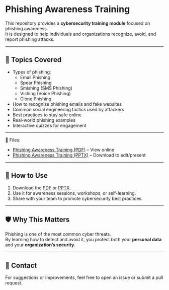 
# Phishing Awareness Training  

This repository provides a **cybersecurity training module** focused on phishing awareness.  
It is designed to help individuals and organizations recognize, avoid, and report phishing attacks.  

---

## 📌 Topics Covered
- Types of phishing:  
  - Email Phishing  
  - Spear Phishing  
  - Smishing (SMS Phishing)  
  - Vishing (Voice Phishing)  
  - Clone Phishing  
- How to recognize phishing emails and fake websites  
- Common social engineering tactics used by attackers  
- Best practices to stay safe online  
- Real-world phishing examples  
- Interactive quizzes for engagement  

---

📂 Files:
- [Phishing Awareness Training (PDF)](./phishing_training.pdf) – View online
- [Phishing Awareness Training (PPTX)](./phishing_training.pptx) – Download to edit/present
  

---

## 🚀 How to Use
1. Download the [PDF](./phishing_training.pdf) or [PPTX](./phishing_training.pptx).  
2. Use it for awareness sessions, workshops, or self-learning.  
3. Share with your team to promote cybersecurity best practices.  

---

## 🛡️ Why This Matters
Phishing is one of the most common cyber threats.  
By learning how to detect and avoid it, you protect both your **personal data** and your **organization’s security**.  

---

## 📧 Contact
For suggestions or improvements, feel free to open an issue or submit a pull request.  



